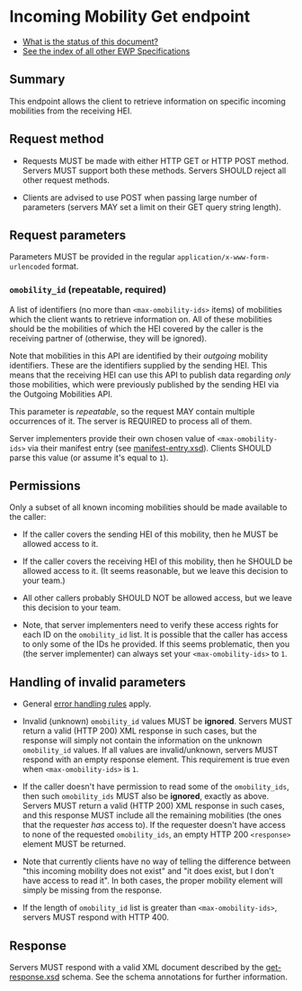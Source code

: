 Incoming Mobility Get endpoint
==============================

* [What is the status of this document?][statuses]
* [See the index of all other EWP Specifications][develhub]


Summary
-------

This endpoint allows the client to retrieve information on specific incoming
mobilities from the receiving HEI.


Request method
--------------

 * Requests MUST be made with either HTTP GET or HTTP POST method. Servers MUST
   support both these methods. Servers SHOULD reject all other request methods.

 * Clients are advised to use POST when passing large number of parameters
   (servers MAY set a limit on their GET query string length).


Request parameters
------------------

Parameters MUST be provided in the regular `application/x-www-form-urlencoded`
format.


### `omobility_id` (repeatable, required)

A list of identifiers (no more than `<max-omobility-ids>` items) of mobilities
which the client wants to retrieve information on. All of these mobilities
should be the mobilities of which the HEI covered by the caller
is the receiving partner of (otherwise, they will be ignored).

Note that mobilities in this API are identified by their *outgoing* mobility
identifiers. These are the identifiers supplied by the sending HEI. This means
that the receiving HEI can use this API to publish data regarding *only* those
mobilities, which were previously published by the sending HEI via the Outgoing
Mobilities API.

This parameter is *repeatable*, so the request MAY contain multiple occurrences
of it. The server is REQUIRED to process all of them.

Server implementers provide their own chosen value of `<max-omobility-ids>` via
their manifest entry (see [manifest-entry.xsd](../manifest-entry.xsd)). Clients
SHOULD parse this value (or assume it's equal to `1`).


Permissions
-----------

Only a subset of all known incoming mobilities should be made available to the
caller:

 * If the caller covers the sending HEI of this mobility, then he MUST be
   allowed access to it.

 * If the caller covers the receiving HEI of this mobility, then he SHOULD be
   allowed access to it. (It seems reasonable, but we leave this decision
   to your team.)

 * All other callers probably SHOULD NOT be allowed access, but we leave this
   decision to your team.

 * Note, that server implementers need to verify these access rights for each
   ID on the `omobility_id` list. It is possible that the caller has access to
   only some of the IDs he provided. If this seems problematic, then you (the
   server implementer) can always set your `<max-omobility-ids>` to `1`.


Handling of invalid parameters
------------------------------

 * General [error handling rules][error-handling] apply.

 * Invalid (unknown) `omobility_id` values MUST be **ignored**. Servers MUST
   return a valid (HTTP 200) XML response in such cases, but the response will
   simply not contain the information on the unknown `omobility_id` values. If
   all values are invalid/unknown, servers MUST respond with an empty
   response element. This requirement is true even when `<max-omobility-ids>`
   is `1`.

 * If the caller doesn't have permission to read some of the `omobility_ids`,
   then such `omobility_ids` MUST also be **ignored**, exactly as above. Servers
   MUST return a valid (HTTP 200) XML response in such cases, and this response
   MUST include all the remaining mobilities (the ones that the requester *has*
   access to). If the requester doesn't have access to none of the requested
   `omobility_ids`, an empty HTTP 200 `<response>` element MUST be returned.

 * Note that currently clients have no way of telling the difference between
   "this incoming mobility does not exist" and "it does exist, but I don't have
   access to read it". In both cases, the proper mobility element will simply
   be missing from the response.

 * If the length of `omobility_id` list is greater than `<max-omobility-ids>`,
   servers MUST respond with HTTP 400.


Response
--------

Servers MUST respond with a valid XML document described by the
[get-response.xsd](get-response.xsd) schema. See the schema annotations for
further information.


[develhub]: http://developers.erasmuswithoutpaper.eu/
[statuses]: https://github.com/erasmus-without-paper/ewp-specs-management#statuses
[echo]: https://github.com/erasmus-without-paper/ewp-specs-api-echo
[error-handling]: https://github.com/erasmus-without-paper/ewp-specs-architecture#error-handling
